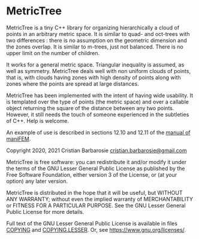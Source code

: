 # MetricTree

MetricTree is a tiny C++ library for organizing hierarchically a cloud of points in 
an arbitrary metric space.
It is similar to quad- and oct-trees with two differences :
there is no assumption on the geometric dimension and the zones overlap.
It is similar to m-trees, just not balanced.
There is no upper limit on the number of children.

It works for a general metric space.
Triangular inequality is assumed, as well as symmetry.
MetricTree deals well with non uniform clouds of points, that is, with clouds having zones with
high density of points along with zones where the points are spread at large distances.

MetricTree has been implemented with the intent of having wide usability.
It is templated over the type of points (the metric space) and over a callable
object returning the square of the distance between any two points.
However, it still needs the touch of someone experienced in the subtleties of C++.
Help is welcome.

An example of use is described in sections 12.10 and 12.11 of the
[manual of maniFEM](http://manifem.rd.ciencias.ulisboa.pt/manual-manifem.pdf).

Copyright 2020, 2021 Cristian Barbarosie cristian.barbarosie@gmail.com

MetricTree is free software: you can redistribute it and/or modify
it under the terms of the GNU Lesser General Public License as published by
the Free Software Foundation, either version 3 of the License, or
(at your option) any later version.

MetricTree is distributed in the hope that it will be useful,
but WITHOUT ANY WARRANTY; without even the implied warranty of
MERCHANTABILITY or FITNESS FOR A PARTICULAR PURPOSE.  See the
GNU Lesser General Public License for more details.

Full text of the GNU Lesser General Public License is available in files [COPYING](COPYING) and [COPYING.LESSER](COPYING.LESSER).
Or, see <https://www.gnu.org/licenses/>.
